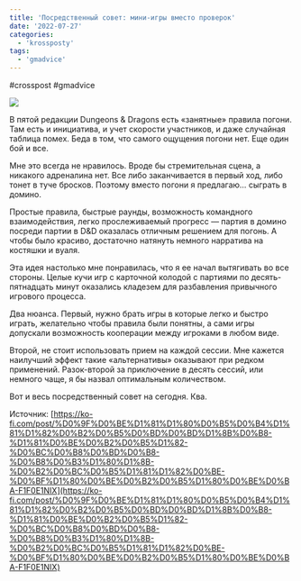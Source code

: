 ```yaml
---
title: 'Посредственный совет: мини-игры вместо проверок'
date: '2022-07-27'
categories:
  - 'krossposty'
tags:
  - 'gmadvice'
---
```


#crosspost #gmadvice

![](https://cyborgsandmages.com/wp-content/uploads/2022/07/072722_1801_1.jpg)

В пятой редакции Dungeons & Dragons есть «занятные» правила погони. Там есть и инициатива, и учет скорости участников, и даже случайная таблица помех. Беда в том, что самого ощущения погони нет. Еще один бой и все.

Мне это всегда не нравилось. Вроде бы стремительная сцена, а никакого адреналина нет. Все либо заканчивается в первый ход, либо тонет в туче бросков. Поэтому вместо погони я предлагаю… сыграть в домино.

Простые правила, быстрые раунды, возможность командного взаимодействия, легко прослеживаемый прогресс — партия в домино посреди партии в D&D оказалась отличным решением для погонь. А чтобы было красиво, достаточно натянуть немного нарратива на костяшки и вуаля.

Эта идея настолько мне понравилась, что я ее начал вытягивать во все стороны. Целые кучи игр с карточной колодой с партиями по десять-пятнадцать минут оказались кладезем для разбавления привычного игрового процесса.

Два нюанса. Первый, нужно брать игры в которые легко и быстро играть, желательно чтобы правила были понятны, а сами игры допускали возможность кооперации между игроками в любом виде.

Второй, не стоит использовать прием на каждой сессии. Мне кажется наилучший эффект такие «альтернативы» оказывают при редком применений. Разок-второй за приключение в десять сессий, или немного чаще, я бы назвал оптимальным количеством.

Вот и весь посредственный совет на сегодня. Ква.

Источник: [https://ko-fi.com/post/%D0%9F%D0%BE%D1%81%D1%80%D0%B5%D0%B4%D1%81%D1%82%D0%B2%D0%B5%D0%BD%D0%BD%D1%8B%D0%B8-%D1%81%D0%BE%D0%B2%D0%B5%D1%82-%D0%BC%D0%B8%D0%BD%D0%B8-%D0%B8%D0%B3%D1%80%D1%8B-%D0%B2%D0%BC%D0%B5%D1%81%D1%82%D0%BE-%D0%BF%D1%80%D0%BE%D0%B2%D0%B5%D1%80%D0%BE%D0%BA-F1F0E1NIX](https://ko-fi.com/post/%D0%9F%D0%BE%D1%81%D1%80%D0%B5%D0%B4%D1%81%D1%82%D0%B2%D0%B5%D0%BD%D0%BD%D1%8B%D0%B8-%D1%81%D0%BE%D0%B2%D0%B5%D1%82-%D0%BC%D0%B8%D0%BD%D0%B8-%D0%B8%D0%B3%D1%80%D1%8B-%D0%B2%D0%BC%D0%B5%D1%81%D1%82%D0%BE-%D0%BF%D1%80%D0%BE%D0%B2%D0%B5%D1%80%D0%BE%D0%BA-F1F0E1NIX)
